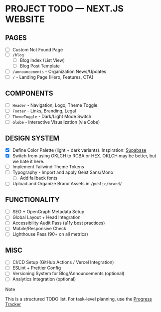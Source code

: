 # PROJECT TODO — NEXT.JS WEBSITE

## PAGES

- [ ] Custom Not Found Page
- [ ] `/blog`
  - [ ] Blog Index (List View)
  - [ ] Blog Post Template
- [ ] `/announcements` - Organization News/Updates
- [ ] `/` - Landing Page (Hero, Features, CTA)

## COMPONENTS

- [ ] `Header` - Navigation, Logo, Theme Toggle
- [ ] `Footer` - Links, Branding, Legal
- [ ] `ThemeToggle` - Dark/Light Mode Switch
- [ ] `Globe` - Interactive Visualization (via Cobe)

## DESIGN SYSTEM

- [x] Define Color Palette (light + dark variants). Inspiration: [Supabase](https://supabase.com/)
- [x] Switch from using OKLCH to RGBA or HEX. OKLCH may be better, but we hate it here.
- [ ] Implement Tailwind Theme Tokens
- [ ] Typography - Import and apply Geist Sans/Mono
  - [ ] Add fallback fonts
- [ ] Upload and Organize Brand Assets in `/public/brand/`

## FUNCTIONALITY

- [ ] SEO + OpenGraph Metadata Setup
- [ ] Global Layout + Head Integration
- [ ] Accessibility Audit Pass (a11y best practices)
- [ ] Mobile/Responsive Check
- [ ] Lighthouse Pass (90+ on all metrics)

## MISC

- [ ] CI/CD Setup (GitHub Actions / Vercel Integration)
- [ ] ESLint + Prettier Config
- [ ] Versioning System for Blog/Announcements (optional)
- [ ] Analytics Integration (optional)

> [!NOTE]
> This is a structured TODO list. For task-level planning, use the [Progress Tracker](https://github.com/orgs/redfox-studios/projects/2)
